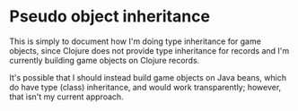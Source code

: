 # Pseudo object inheritance

This is simply to document how I'm doing type inheritance for game objects, since Clojure does not provide type inheritance for records and I'm currently building game objects on Clojure records.

It's possible that I should instead build game objects on Java beans, which do have type (class) inheritance, and would work transparently; however, that isn't my current approach.